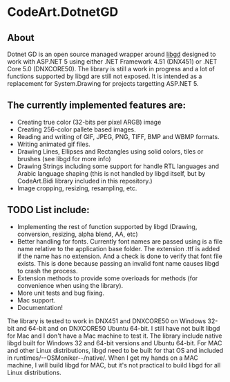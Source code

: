 # CodeArt.DotnetGD

## About
Dotnet GD is an open source managed wrapper around [libgd](https://github.com/libgd/libgd) designed to work with ASP.NET 5 using either .NET Framework 4.51 (DNX451) or .NET Core 5.0 (DNXCORE50). The library is still a work in progress and a lot of functions supported by libgd are still not exposed. It is intended as a replacement for System.Drawing for projects targetting ASP.NET 5.

## The currently implemented features are:

* Creating true color (32-bits per pixel ARGB) image
* Creating 256-color pallete based images.
* Reading and writing of GIF, JPEG, PNG, TIFF, BMP and WBMP formats.
* Writing animated gif files.
* Drawing Lines, Ellipses and Rectangles using solid colors, tiles or brushes (see libgd for more info)
* Drawing Strings including some support for handle RTL languages and Arabic language shaping (this is not handled by libgd itself, but by CodeArt.Bidi library included in this repository.)
* Image cropping, resizing, resampling, etc.

## TODO List include:
* Implementing the rest of function supported by libgd (Drawing, conversion, resizing, alpha blend, AA, etc)
* Better handling for fonts. Currently font names are passed using is a file name relative to the application base folder. The extension .ttf is added if the name has no extension. And a check is done to verify that font file exists. This is done because passing an invalid font name causes libgd to crash the process.
* Extension methods to provide some overloads for methods (for convenience when using the library).
* More unit tests and bug fixing.
* Mac support.
* Documentation!


The library is tested to work in DNX451 and DNXCORE50 on Windows 32-bit and 64-bit and on DNXCORE50 Ubuntu 64-bit. I still have not built libgd for Mac and I don't have a Mac machine to test it. The library include native libgd built for Windows 32 and 64-bit versions and Ubuntu 64-bit. For MAC and other Linux distributions, libgd need to be built for that OS and included in runtimes/--OSMoniker--/native/. When I get my hands on a MAC machine, I will build libgd for MAC, but it's not practical to build libgd for all Linux distributions.
